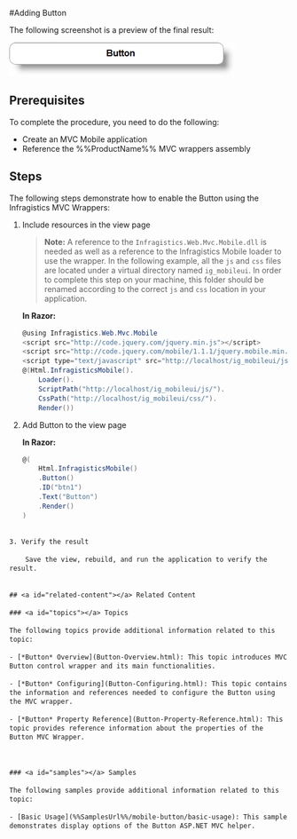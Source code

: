 ﻿<!--
|metadata|
{
    "fileName": "adding-button",
    "controlName": "Button",
    "tags": ["How Do I","MVC"]
}
|metadata|
-->

#Adding Button

The following screenshot is a preview of the final result:

![](images/03_AddingButton_1.png)

## Prerequisites

To complete the procedure, you need to do the following:

-   Create an MVC Mobile application
-   Reference the %%ProductName%% MVC wrappers assembly

## Steps

The following steps demonstrate how to enable the Button using the Infragistics MVC Wrappers:

1. Include resources in the view page

	> **Note:** A reference to the `Infragistics.Web.Mvc.Mobile.dll` is needed as well as a reference to the Infragistics Mobile loader to use the wrapper. In the following example, all the `js` and `css` files are located under a virtual directory named `ig_mobileui`. In order to complete this step on your machine, this folder should be renamed according to the correct `js` and `css` location in your application.
	
	**In Razor:**
	
	```csharp
	@using Infragistics.Web.Mvc.Mobile
	<script src="http://code.jquery.com/jquery.min.js"></script>
	<script src="http://code.jquery.com/mobile/1.1.1/jquery.mobile.min.js"></script>
	<script type="text/javascript" src="http://localhost/ig_mobileui/js/infragistics.mobile.loader.js"></script>
	@(Html.InfragisticsMobile().
	    Loader().
	    ScriptPath("http://localhost/ig_mobileui/js/").
	    CssPath("http://localhost/ig_mobileui/css/").
	    Render())
	```

2. Add Button to the view page

	**In Razor:**
	
	```csharp
	@(
	    Html.InfragisticsMobile()
	    .Button()
	    .ID("btn1")
	    .Text("Button")
	    .Render()
	)
```

3. Verify the result

	Save the view, rebuild, and run the application to verify the result.


## <a id="related-content"></a> Related Content

### <a id="topics"></a> Topics

The following topics provide additional information related to this topic:

- [*Button* Overview](Button-Overview.html): This topic introduces MVC Button control wrapper and its main functionalities.

- [*Button* Configuring](Button-Configuring.html): This topic contains the information and references needed to configure the Button using the MVC wrapper.

- [*Button* Property Reference](Button-Property-Reference.html): This topic provides reference information about the properties of the Button MVC Wrapper.



### <a id="samples"></a> Samples

The following samples provide additional information related to this topic:

- [Basic Usage](%%SamplesUrl%%/mobile-button/basic-usage): This sample demonstrates display options of the Button ASP.NET MVC helper.

